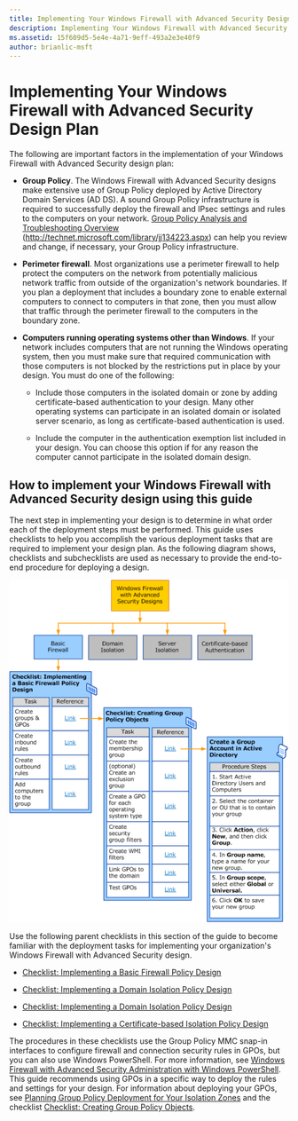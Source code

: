 ```yaml
---
title: Implementing Your Windows Firewall with Advanced Security Design Plan (Windows 10)
description: Implementing Your Windows Firewall with Advanced Security Design Plan
ms.assetid: 15f609d5-5e4e-4a71-9eff-493a2e3e40f9
author: brianlic-msft
---
```


# Implementing Your Windows Firewall with Advanced Security Design Plan


The following are important factors in the implementation of your Windows Firewall with Advanced Security design plan:

-   **Group Policy**. The Windows Firewall with Advanced Security designs make extensive use of Group Policy deployed by Active Directory Domain Services (AD DS). A sound Group Policy infrastructure is required to successfully deploy the firewall and IPsec settings and rules to the computers on your network. [Group Policy Analysis and Troubleshooting Overview](http://technet.microsoft.com/library/jj134223.aspx) (http://technet.microsoft.com/library/jj134223.aspx) can help you review and change, if necessary, your Group Policy infrastructure.

-   **Perimeter firewall**. Most organizations use a perimeter firewall to help protect the computers on the network from potentially malicious network traffic from outside of the organization's network boundaries. If you plan a deployment that includes a boundary zone to enable external computers to connect to computers in that zone, then you must allow that traffic through the perimeter firewall to the computers in the boundary zone.

-   **Computers running operating systems other than Windows**. If your network includes computers that are not running the Windows operating system, then you must make sure that required communication with those computers is not blocked by the restrictions put in place by your design. You must do one of the following:

    -   Include those computers in the isolated domain or zone by adding certificate-based authentication to your design. Many other operating systems can participate in an isolated domain or isolated server scenario, as long as certificate-based authentication is used.

    -   Include the computer in the authentication exemption list included in your design. You can choose this option if for any reason the computer cannot participate in the isolated domain design.

## How to implement your Windows Firewall with Advanced Security design using this guide


The next step in implementing your design is to determine in what order each of the deployment steps must be performed. This guide uses checklists to help you accomplish the various deployment tasks that are required to implement your design plan. As the following diagram shows, checklists and subchecklists are used as necessary to provide the end-to-end procedure for deploying a design.

![wfas implementation](images/wfas-implement.gif)

Use the following parent checklists in this section of the guide to become familiar with the deployment tasks for implementing your organization's Windows Firewall with Advanced Security design.

-   [Checklist: Implementing a Basic Firewall Policy Design](checklist-implementing-a-basic-firewall-policy-design.md)

-   [Checklist: Implementing a Domain Isolation Policy Design](checklist-implementing-a-domain-isolation-policy-design.md)

-   [Checklist: Implementing a Domain Isolation Policy Design](checklist-implementing-a-domain-isolation-policy-design.md)

-   [Checklist: Implementing a Certificate-based Isolation Policy Design](checklist-implementing-a-certificate-based-isolation-policy-design.md)

The procedures in these checklists use the Group Policy MMC snap-in interfaces to configure firewall and connection security rules in GPOs, but you can also use Windows PowerShell. For more information, see [Windows Firewall with Advanced Security Administration with Windows PowerShell](windows-firewall-with-advanced-security-administration-with-windows-powershell.md). This guide recommends using GPOs in a specific way to deploy the rules and settings for your design. For information about deploying your GPOs, see [Planning Group Policy Deployment for Your Isolation Zones](planning-group-policy-deployment-for-your-isolation-zones.md) and the checklist [Checklist: Creating Group Policy Objects](checklist-creating-group-policy-objects.md).

 

 





